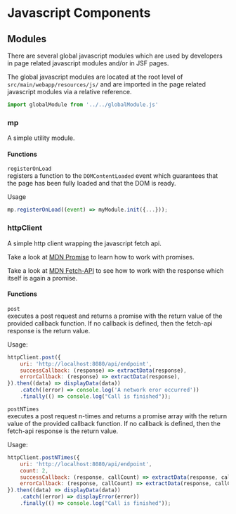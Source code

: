 # Javascript Components

## Modules

There are several global javascript modules which are used by developers in page related javascript modules
and/or in JSF pages.

The global javascript modules are located at the root level of `src/main/webapp/resources/js/` and are imported in the page related javascript modules via a
relative reference.

````javascript 
import globalModule from '../../globalModule.js'
````

### mp

A simple utility module.

#### Functions

`registerOnLoad`  
registers a function to the `DOMContentLoaded` event which guarantees that the page has been fully loaded and that the DOM is ready.

Usage
````javascript
mp.registerOnLoad((event) => myModule.init({...}));
````

### httpClient

A simple http client wrapping the javascript fetch api.

Take a look at [MDN Promise](https://developer.mozilla.org/en-US/docs/Web/JavaScript/Reference/Global_Objects/Promise) to learn how to work with promises.

Take a look at [MDN Fetch-API](https://developer.mozilla.org/en-US/docs/Web/API/Fetch_API/Using_Fetch) to see how to work with the response which itself is again a promise.
#### Functions

`post`  
executes a post request and returns a promise with the return value of the provided callback function. If no callback is defined, then the fetch-api
response is the return value.

Usage:

````javascript
httpClient.post({
    uri: 'http://localhost:8080/api/endpoint',
    successCallback: (response) => extractData(response),
    errorCallback: (response) => extractData(response),
}).then((data) => displayData(data))
    .catch((error) => console.log('A network eror occurred'))
    .finally(() => console.log("Call is finished"));        
````

`postNTimes`  
executes a post request n-times and returns a promise array with the return value of the provided callback function. If no callback is defined,
then the fetch-api response is the return value.

Usage:

````javascript
httpClient.postNTimes({
    uri: 'http://localhost:8080/api/endpoint',
    count: 2,
    successCallback: (response, callCount) => extractData(response, callCount),
    errorCallback: (response, callCount) => extractData(response, callCount),
}).then((data) => displayData(data))
    .catch((error) => displayError(error))
    .finally(() => console.log("Call is finished"));                               
````
